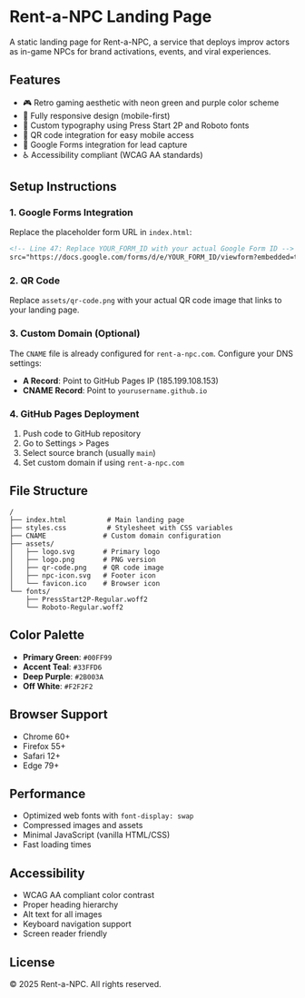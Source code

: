 # Rent-a-NPC Landing Page

A static landing page for Rent-a-NPC, a service that deploys improv actors as in-game NPCs for brand activations, events, and viral experiences.

## Features

- 🎮 Retro gaming aesthetic with neon green and purple color scheme
- 📱 Fully responsive design (mobile-first)
- 🎨 Custom typography using Press Start 2P and Roboto fonts
- 🔗 QR code integration for easy mobile access
- 📝 Google Forms integration for lead capture
- ♿ Accessibility compliant (WCAG AA standards)

## Setup Instructions

### 1. Google Forms Integration

Replace the placeholder form URL in `index.html`:

```html
<!-- Line 47: Replace YOUR_FORM_ID with your actual Google Form ID -->
src="https://docs.google.com/forms/d/e/YOUR_FORM_ID/viewform?embedded=true"
```

### 2. QR Code

Replace `assets/qr-code.png` with your actual QR code image that links to your landing page.

### 3. Custom Domain (Optional)

The `CNAME` file is already configured for `rent-a-npc.com`. Configure your DNS settings:

- **A Record**: Point to GitHub Pages IP (185.199.108.153)
- **CNAME Record**: Point to `yourusername.github.io`

### 4. GitHub Pages Deployment

1. Push code to GitHub repository
2. Go to Settings > Pages
3. Select source branch (usually `main`)
4. Set custom domain if using `rent-a-npc.com`

## File Structure

```
/
├── index.html          # Main landing page
├── styles.css          # Stylesheet with CSS variables
├── CNAME              # Custom domain configuration
├── assets/
│   ├── logo.svg       # Primary logo
│   ├── logo.png       # PNG version
│   ├── qr-code.png    # QR code image
│   ├── npc-icon.svg   # Footer icon
│   └── favicon.ico    # Browser icon
└── fonts/
    ├── PressStart2P-Regular.woff2
    └── Roboto-Regular.woff2
```

## Color Palette

- **Primary Green**: `#00FF99`
- **Accent Teal**: `#33FFD6`
- **Deep Purple**: `#2B003A`
- **Off White**: `#F2F2F2`

## Browser Support

- Chrome 60+
- Firefox 55+
- Safari 12+
- Edge 79+

## Performance

- Optimized web fonts with `font-display: swap`
- Compressed images and assets
- Minimal JavaScript (vanilla HTML/CSS)
- Fast loading times

## Accessibility

- WCAG AA compliant color contrast
- Proper heading hierarchy
- Alt text for all images
- Keyboard navigation support
- Screen reader friendly

## License

© 2025 Rent-a-NPC. All rights reserved. 